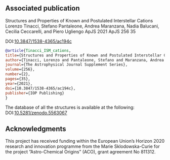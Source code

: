 ## Associated publication
Structures and Properties of Known and Postulated Interstellar Cations
Lorenzo Tinacci, Stefano Pantaleone, Andrea Maranzana, Nadia Balucani, Cecilia Ceccarelli, and Piero Ugliengo
ApJS 2021 ApJS 256 35

DOI:[10.3847/1538-4365/ac194c](https://doi.org/10.3847/1538-4365/ac194c)

```bibtex
@article{Tinacci_ISM_cations,
title={Structures and Properties of Known and Postulated Interstellar Cations},
author={Tinacci, Lorenzo and Pantaleone, Stefano and Maranzana, Andrea and Balucani, Nadia and Ceccarelli, Cecilia and Ugliengo, Piero},
journal={The Astrophysical Journal Supplement Series},
volume={256},
number={2},
pages={35},
year={2021},
doi={10.3847/1538-4365/ac194c},
publisher={IOP Publishing}
}
```

The database of all the structures is available at the following:
DOI:[10.5281/zenodo.5563067](https://zenodo.org/record/5563067)

## Acknowledgments
This project has received funding within the European Union’s Horizon 2020 research and innovation programme from the Marie Sklodowska-Curie for the project ”Astro-Chemical Origins” (ACO), grant agreement No 811312.
